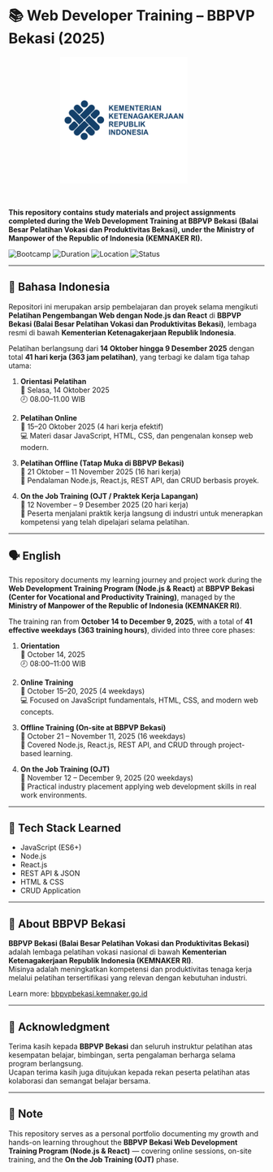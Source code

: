# 📚 Web Developer Training – BBPVP Bekasi (2025)

<p align="center">
  <img src="Images/kemnaker-logo.png" alt="Logo Kemnaker" width="250" style="margin-right:50px;"/>
</p>

<br clear="both"/>

**This repository contains study materials and project assignments completed during the Web Development Training at BBPVP Bekasi (Balai Besar Pelatihan Vokasi dan Produktivitas Bekasi), under the Ministry of Manpower of the Republic of Indonesia (KEMNAKER RI).**

![Bootcamp](https://img.shields.io/badge/Training-Web%20Development-blue)
![Duration](https://img.shields.io/badge/Duration-41%20Days%20(363%20Hours)-orange)
![Location](https://img.shields.io/badge/Location-Bekasi-green)
![Status](https://img.shields.io/badge/Year-2025-lightgrey)

---

## 📝 Bahasa Indonesia

Repositori ini merupakan arsip pembelajaran dan proyek selama mengikuti **Pelatihan Pengembangan Web dengan Node.js dan React** di **BBPVP Bekasi (Balai Besar Pelatihan Vokasi dan Produktivitas Bekasi)**, lembaga resmi di bawah **Kementerian Ketenagakerjaan Republik Indonesia**.

Pelatihan berlangsung dari **14 Oktober hingga 9 Desember 2025** dengan total **41 hari kerja (363 jam pelatihan)**, yang terbagi ke dalam tiga tahap utama:

1. **Orientasi Pelatihan**  
   📅 Selasa, 14 Oktober 2025  
   🕗 08.00–11.00 WIB  

2. **Pelatihan Online**  
   📅 15–20 Oktober 2025 (4 hari kerja efektif)  
   💻 Materi dasar JavaScript, HTML, CSS, dan pengenalan konsep web modern.  

3. **Pelatihan Offline (Tatap Muka di BBPVP Bekasi)**  
   📅 21 Oktober – 11 November 2025 (16 hari kerja)  
   🏫 Pendalaman Node.js, React.js, REST API, dan CRUD berbasis proyek.  

4. **On the Job Training (OJT / Praktek Kerja Lapangan)**  
   📅 12 November – 9 Desember 2025 (20 hari kerja)  
   🧰 Peserta menjalani praktik kerja langsung di industri untuk menerapkan kompetensi yang telah dipelajari selama pelatihan.

---

## 🗣 English

This repository documents my learning journey and project work during the **Web Development Training Program (Node.js & React)** at **BBPVP Bekasi (Center for Vocational and Productivity Training)**, managed by the **Ministry of Manpower of the Republic of Indonesia (KEMNAKER RI)**.

The training ran from **October 14 to December 9, 2025**, with a total of **41 effective weekdays (363 training hours)**, divided into three core phases:

1. **Orientation**  
   📅 October 14, 2025  
   🕗 08:00–11:00 WIB  

2. **Online Training**  
   📅 October 15–20, 2025 (4 weekdays)  
   💻 Focused on JavaScript fundamentals, HTML, CSS, and modern web concepts.  

3. **Offline Training (On-site at BBPVP Bekasi)**  
   📅 October 21 – November 11, 2025 (16 weekdays)  
   🏫 Covered Node.js, React.js, REST API, and CRUD through project-based learning.  

4. **On the Job Training (OJT)**  
   📅 November 12 – December 9, 2025 (20 weekdays)  
   🧰 Practical industry placement applying web development skills in real work environments.

---

## 🔧 Tech Stack Learned

- JavaScript (ES6+)  
- Node.js  
- React.js  
- REST API & JSON  
- HTML & CSS  
- CRUD Application  

---

## 🚀 About BBPVP Bekasi

**BBPVP Bekasi (Balai Besar Pelatihan Vokasi dan Produktivitas Bekasi)** adalah lembaga pelatihan vokasi nasional di bawah **Kementerian Ketenagakerjaan Republik Indonesia (KEMNAKER RI)**.  
Misinya adalah meningkatkan kompetensi dan produktivitas tenaga kerja melalui pelatihan tersertifikasi yang relevan dengan kebutuhan industri.

Learn more: [bbpvpbekasi.kemnaker.go.id](https://bbpvpbekasi.kemnaker.go.id)

---

## 🙏 Acknowledgment

Terima kasih kepada **BBPVP Bekasi** dan seluruh instruktur pelatihan atas kesempatan belajar, bimbingan, serta pengalaman berharga selama program berlangsung.  
Ucapan terima kasih juga ditujukan kepada rekan peserta pelatihan atas kolaborasi dan semangat belajar bersama.

---

## 📌 Note

This repository serves as a personal portfolio documenting my growth and hands-on learning throughout the **BBPVP Bekasi Web Development Training Program (Node.js & React)** — covering online sessions, on-site training, and the **On the Job Training (OJT)** phase.
